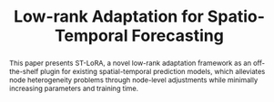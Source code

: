 ---
title: "Low-rank Adaptation for Spatio-Temporal Forecasting"
authors:
  - Weilin Ruan
  - Wei Chen
  - Xilin Dang
  - Jianxiang Zhou
  - Weichuang Li
  - Xu Liu
  - Yuxuan Liang
pub: "Under review"
pub_date: "2024"
selected: true
cover: "/images/st-lora.png"
abstract: "This paper presents ST-LoRA, a novel low-rank adaptation framework as an off-the-shelf plugin for existing spatial-temporal prediction models, which alleviates node heterogeneity problems through node-level adjustments while minimally increasing parameters and training time."
links:
  Paper:
    url: "https://arxiv.org/abs/2404.07919"
    target: "_blank"
--- 